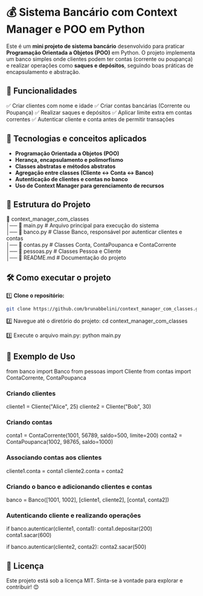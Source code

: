 # 💰 Sistema Bancário com Context Manager e POO em Python  

Este é um **mini projeto de sistema bancário** desenvolvido para praticar **Programação Orientada a Objetos (POO)** em Python. O projeto implementa um banco simples onde clientes podem ter contas (corrente ou poupança) e realizar operações como **saques e depósitos**, seguindo boas práticas de encapsulamento e abstração.  


## 📌 Funcionalidades

✅ Criar clientes com nome e idade
✅ Criar contas bancárias (Corrente ou Poupança)
✅ Realizar saques e depósitos
✅ Aplicar limite extra em contas correntes
✅ Autenticar cliente e conta antes de permitir transações


## 🚀 Tecnologias e conceitos aplicados  

- **Programação Orientada a Objetos (POO)**  
- **Herança, encapsulamento e polimorfismo**  
- **Classes abstratas e métodos abstratos**  
- **Agregação entre classes (Cliente ↔ Conta ↔ Banco)**  
- **Autenticação de clientes e contas no banco**  
- **Uso de Context Manager para gerenciamento de recursos**
  

## 📁 Estrutura do Projeto  
📂 context_manager_com_classes  
│── 📄 main.py            # Arquivo principal para execução do sistema  
│── 📄 banco.py           # Classe Banco, responsável por autenticar clientes e contas  
│── 📄 contas.py          # Classes Conta, ContaPoupanca e ContaCorrente  
│── 📄 pessoas.py         # Classes Pessoa e Cliente  
│── 📄 README.md          # Documentação do projeto  



## 🛠 Como executar o projeto  

1️⃣ **Clone o repositório:**  
```bash
git clone https://github.com/brunabbelini/context_manager_com_classes.git
```

2️⃣ Navegue até o diretório do projeto:
cd context_manager_com_classes

3️⃣ Execute o arquivo main.py:
python main.py


## 🎯 Exemplo de Uso
from banco import Banco
from pessoas import Cliente 
from contas import ContaCorrente, ContaPoupanca 

### Criando clientes
cliente1 = Cliente("Alice", 25)
cliente2 = Cliente("Bob", 30)

### Criando contas
conta1 = ContaCorrente(1001, 56789, saldo=500, limite=200)
conta2 = ContaPoupanca(1002, 98765, saldo=1000)

### Associando contas aos clientes
cliente1.conta = conta1
cliente2.conta = conta2

### Criando o banco e adicionando clientes e contas
banco = Banco([1001, 1002], [cliente1, cliente2], [conta1, conta2])

### Autenticando cliente e realizando operações
if banco.autenticar(cliente1, conta1):
    conta1.depositar(200)
    conta1.sacar(600)

if banco.autenticar(cliente2, conta2):
    conta2.sacar(500)
    

## 📜 Licença
Este projeto está sob a licença MIT. Sinta-se à vontade para explorar e contribuir! 😊

